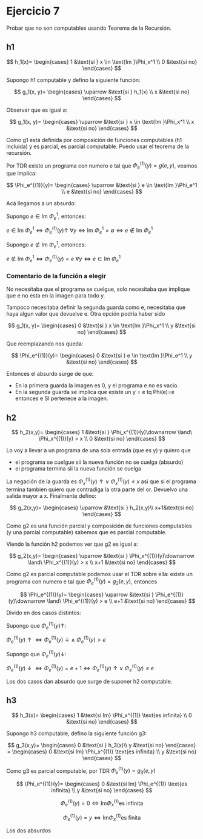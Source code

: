 # Ejercicio 7

Probar que no son computables usando Teorema de la Recursión.

## h1

$$
h_1(x)=
\begin{cases}
    1 &\text{si } x \in \text{Im }\Phi_x^1 \\
    0 &\text{si no}
\end{cases}
$$

Supongo h1 computable y defino la siguiente función:

$$
g_1(x, y)=
\begin{cases}
    \uparrow &\text{si } h_1(x) \\
    x &\text{si no}
\end{cases}
$$

Observar que es igual a:

$$
g_1(x, y)=
\begin{cases}
    \uparrow &\text{si } x \in \text{Im }\Phi_x^1 \\
    x &\text{si no}
\end{cases}
$$

Como g1 está definida por composición de funciones computables (h1 incluida) y es parcial, es parcial computable. Puedo usar el teorema de la recursión.

Por TDR existe un programa con numero e tal que $\Phi_e^{(1)}(y)=g(e,y)$, veamos que implica:

$$
\Phi_e^{(1)}(y)=
\begin{cases}
    \uparrow &\text{si } e \in \text{Im }\Phi_e^1 \\
    e &\text{si no}
\end{cases}
$$

Acá llegamos a un absurdo:

Supongo $e \in \text{Im }\Phi_e^1$, entonces:

$e \in \text{Im }\Phi_e^1 \iff \Phi_e^{(1)}(y)\uparrow\ \forall y \iff \text{Im }\Phi_e^1 = \emptyset \iff e \not\in \text{Im }\Phi_e^1$

Supongo $e \not\in \text{Im }\Phi_e^1$, entonces:

$e \not\in \text{Im }\Phi_e^1 \iff \Phi_e^{(1)}(y) = e\ \forall y \iff e \in \text{Im }\Phi_e^1$

### Comentario de la función a elegir

No necesitaba que el programa se cuelgue, solo necesitaba que implique que e no esta en la imagen para todo y.

Tampoco necesitaba definir la segunda guarda como e, necesitaba que haya algun valor que devuelve e. Otra opción podría haber sido

$$
g_1(x, y)=
\begin{cases}
    0 &\text{si } x \in \text{Im }\Phi_x^1 \\
    y &\text{si no}
\end{cases}
$$

Que reemplazando nos queda:

$$
\Phi_e^{(1)}(y)=
\begin{cases}
    0 &\text{si } e \in \text{Im }\Phi_e^1 \\
    y &\text{si no}
\end{cases}
$$

Entonces el absurdo surge de que:

- En la primera guarda la imagen es 0, y el programa e no es vacio.
- En la segunda guarda se implica que existe un y = e tq Phi(e)=e entonces e SI pertenece a la imagen.

## h2

$$
h_2(x,y)=
\begin{cases}
    1 &\text{si } \Phi_x^{(1)}(y)\downarrow \land\ \Phi_x^{(1)}(y) > x \\
    0 &\text{si no}
\end{cases}
$$

Lo voy a llevar a un programa de una sola entrada (que es y) y quiero que

- el programa se cuelgue sii la nueva función no se cuelga (absurdo)
- el programa termina sii la nueva función se cuelga

La negación de la guarda es $\Phi_x^{(1)}(y)\uparrow \lor\ \Phi_x^{(1)}(y) \leq x$ asi que si el programa termina tambien quiero que contradiga la otra parte del or. Devuelvo una salida mayor a x. Finalmente defino:

$$
g_2(x,y)=
\begin{cases}
    \uparrow &\text{si } h_2(x,y)\\
    x+1&\text{si no}
\end{cases}
$$

Como g2 es una función parcial y composición de funciones computables (y una parcial computable) sabemos que es parcial computable.

Viendo la función h2 podemos ver que g2 es igual a:

$$
g_2(x,y)=
\begin{cases}
    \uparrow &\text{si } \Phi_x^{(1)}(y)\downarrow \land\ \Phi_x^{(1)}(y) > x \\
    x+1 &\text{si no}
\end{cases}
$$

Como g2 es parcial computable podemos usar el TDR sobre ella: existe un programa con numero e tal que $\Phi_e^{(1)}(y)=g_2(e,y)$, entonces

$$
\Phi_e^{(1)}(y)=
\begin{cases}
    \uparrow &\text{si } \Phi_e^{(1)}(y)\downarrow \land\ \Phi_e^{(1)}(y) > e \\
    e+1 &\text{si no}
\end{cases}
$$

Divido en dos casos distintos:

Supongo que $\Phi_e^{(1)}(y)\uparrow$:

$\Phi_e^{(1)}(y)\uparrow \iff \Phi_e^{(1)}(y)\downarrow \land\ \Phi_e^{(1)}(y) > e$

Supongo que $\Phi_e^{(1)}(y)\downarrow$:

$\Phi_e^{(1)}(y)\downarrow \iff \Phi_e^{(1)}(y) = e+1 \iff \Phi_e^{(1)}(y)\uparrow \lor\ \Phi_e^{(1)}(y) \leq e$

Los dos casos dan absurdo que surge de suponer h2 computable.

## h3

$$
h_3(x)=
\begin{cases}
    1 &\text{si Im} \Phi_x^{(1)} \text{es infinita} \\
    0 &\text{si no}
\end{cases}
$$

Supongo h3 computable, defino la siguiente función g3:

$$
g_3(x,y)=
\begin{cases}
    0 &\text{si } h_3(x)\\
    y &\text{si no}
\end{cases} =
\begin{cases}
    0 &\text{si Im} \Phi_x^{(1)} \text{es infinita} \\
    y &\text{si no}
\end{cases}
$$

Como g3 es parcial computable, por TDR $\Phi_e^{(1)}(y)=g_3(e,y)$

$$
\Phi_e^{(1)}(y)=
\begin{cases}
    0 &\text{si Im} \Phi_e^{(1)} \text{es infinita} \\
    y &\text{si no}
\end{cases}
$$

$$\Phi_e^{(1)}(y)=0 \iff \text{Im} \Phi_x^{(1)} \text{es infinita}$$

$$\Phi_e^{(1)}(y)=y \iff \text{Im} \Phi_x^{(1)} \text{es finita}$$

Los dos absurdos
